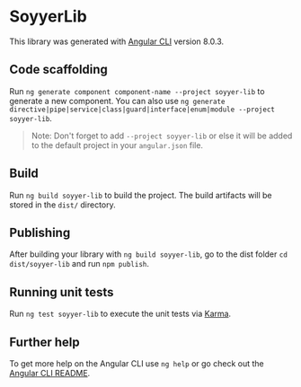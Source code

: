 # SoyyerLib

This library was generated with [Angular CLI](https://github.com/angular/angular-cli) version 8.0.3.

## Code scaffolding

Run `ng generate component component-name --project soyyer-lib` to generate a new component. You can also use `ng generate directive|pipe|service|class|guard|interface|enum|module --project soyyer-lib`.
> Note: Don't forget to add `--project soyyer-lib` or else it will be added to the default project in your `angular.json` file. 

## Build

Run `ng build soyyer-lib` to build the project. The build artifacts will be stored in the `dist/` directory.

## Publishing

After building your library with `ng build soyyer-lib`, go to the dist folder `cd dist/soyyer-lib` and run `npm publish`.

## Running unit tests

Run `ng test soyyer-lib` to execute the unit tests via [Karma](https://karma-runner.github.io).

## Further help

To get more help on the Angular CLI use `ng help` or go check out the [Angular CLI README](https://github.com/angular/angular-cli/blob/master/README.md).
